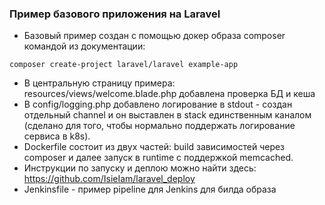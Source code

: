 ### Пример базового приложения на Laravel

- Базовый пример создан с помощью докер образа composer командой из документации:

```
composer create-project laravel/laravel example-app
```

- В центральную страницу примера: resources/views/welcome.blade.php добавлена проверка БД и кеша
- В config/logging.php добавлено логирование в stdout - создан отдельный channel и он выставлен в stack единственным каналом (сделано для того, чтобы нормально поддержать логирование сервиса в k8s).
- Dockerfile состоит из двух частей: build зависимостей через composer и далее запуск в runtime с поддержкой memcached.
- Инструкции по запуску и деплою можно найти здесь: https://github.com/IsieIam/laravel_deploy
- Jenkinsfile - пример pipeline для Jenkins для билда образа
